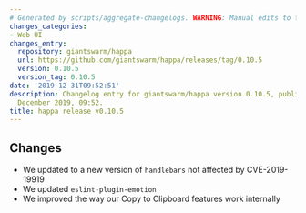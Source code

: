 ```yaml
---
# Generated by scripts/aggregate-changelogs. WARNING: Manual edits to this files will be overwritten.
changes_categories:
- Web UI
changes_entry:
  repository: giantswarm/happa
  url: https://github.com/giantswarm/happa/releases/tag/0.10.5
  version: 0.10.5
  version_tag: 0.10.5
date: '2019-12-31T09:52:51'
description: Changelog entry for giantswarm/happa version 0.10.5, published on 31
  December 2019, 09:52.
title: happa release v0.10.5
---
```


## Changes
 - We updated to a new version of `handlebars` not affected by CVE-2019-19919
 - We updated `eslint-plugin-emotion`
 - We improved the way our Copy to Clipboard features work internally
